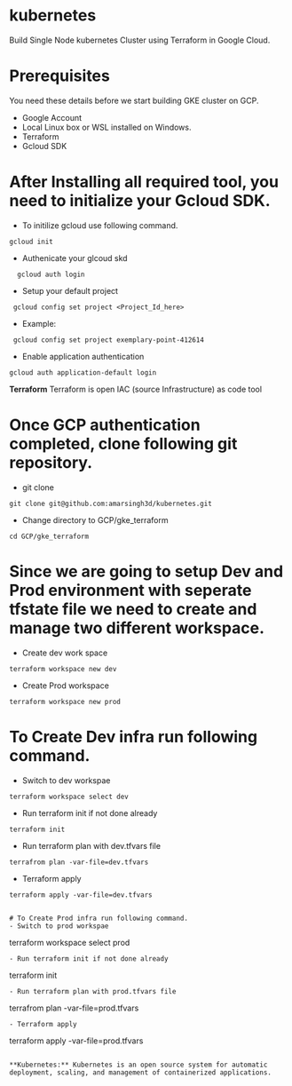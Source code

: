 # kubernetes
Build Single Node kubernetes Cluster using Terraform in Google Cloud.

# Prerequisites
You need these details before we start building GKE cluster on GCP.
- Google Account
- Local Linux box or WSL installed on Windows.
- Terraform
- Gcloud SDK

# After Installing all required tool, you need to initialize  your Gcloud SDK.
- To initilize gcloud use following command.
```
gcloud init
```
- Authenicate your glcoud skd 
```
  gcloud auth login
```
- Setup your default project
```
 gcloud config set project <Project_Id_here>
```
- Example:
```
 gcloud config set project exemplary-point-412614
```
- Enable application authentication
```
gcloud auth application-default login
```


**Terraform** Terraform is open IAC (source Infrastructure) as code tool

# Once GCP authentication completed, clone following git repository.
- git clone
```
git clone git@github.com:amarsingh3d/kubernetes.git
```
-  Change directory to GCP/gke_terraform
```
cd GCP/gke_terraform
```
# Since we are going to setup Dev and Prod environment with seperate tfstate file we need to create and manage two different workspace.
- Create dev work space
```
terraform workspace new dev
```
- Create Prod workspace
```
terraform workspace new prod
```
# To Create Dev infra run following command.
- Switch to dev workspae
```
terraform workspace select dev
```
- Run terraform init if not done already
```
terraform init
```
- Run terraform plan with dev.tfvars file
```
terrafrom plan -var-file=dev.tfvars
```

- Terraform apply
```
terraform apply -var-file=dev.tfvars


# To Create Prod infra run following command.
- Switch to prod workspae
```
terraform workspace select prod
```
- Run terraform init if not done already
```
terraform init
```
- Run terraform plan with prod.tfvars file
```
terrafrom plan -var-file=prod.tfvars
```
- Terraform apply
```
terraform apply -var-file=prod.tfvars
```

**Kubernetes:** Kubernetes is an open source system for automatic deployment, scaling, and management of containerized applications.

